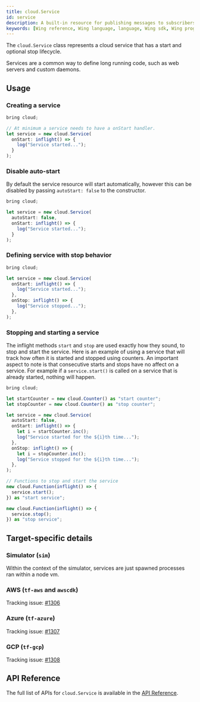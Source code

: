 ```yaml
---
title: cloud.Service 
id: service
description: A built-in resource for publishing messages to subscribers.
keywords: [Wing reference, Wing language, language, Wing sdk, Wing programming language, services]
---
```


The `cloud.Service` class represents a cloud service that has a start and optional stop lifecycle.

Services are a common way to define long running code, such as web servers and custom daemons.

## Usage

### Creating a service

```js
bring cloud;

// At minimum a service needs to have a onStart handler.
let service = new cloud.Service(
  onStart: inflight() => {
    log("Service started...");
  }
);
```
### Disable auto-start

By default the service resource will start automatically, however this can be disabled by 
passing `autoStart: false` to the constructor.

```js
bring cloud;

let service = new cloud.Service(
  autoStart: false,
  onStart: inflight() => {
    log("Service started...");
  }
);
```

### Defining service with stop behavior

```js
bring cloud;

let service = new cloud.Service(
  onStart: inflight() => {
    log("Service started...");
  },
  onStop: inflight() => {
    log("Service stopped...");
  },
);
```

### Stopping and starting a service

The inflight methods `start` and `stop` are used exactly how they sound, to stop and start the service.
Here is an example of using a service that will track how often it is started and stopped using counters.
An important aspect to note is that consecutive starts and stops have no affect on a service. For example
if a `service.start()` is called on a service that is already started, nothing will happen.

```js
bring cloud;

let startCounter = new cloud.Counter() as "start counter";
let stopCounter = new cloud.Counter() as "stop counter";

let service = new cloud.Service(
  autoStart: false,
  onStart: inflight() => {
    let i = startCounter.inc();
    log("Service started for the ${i}th time...");
  },
  onStop: inflight() => {
    let i = stopCounter.inc();
    log("Service stopped for the ${i}th time...");
  },
);

// Functions to stop and start the service
new cloud.Function(inflight() => {
  service.start();
}) as "start service";

new cloud.Function(inflight() => {
  service.stop();
}) as "stop service";
```

## Target-specific details

### Simulator (`sim`)

Within the context of the simulator, services are just spawned processes ran within a node vm.

### AWS (`tf-aws` and `awscdk`)

Tracking issue: [#1306](https://github.com/winglang/wing/issues/1306)

### Azure (`tf-azure`)

Tracking issue: [#1307](https://github.com/winglang/wing/issues/1307)

### GCP (`tf-gcp`)

Tracking issue: [#1308](https://github.com/winglang/wing/issues/1308)

## API Reference

The full list of APIs for `cloud.Service` is available in the [API Reference](../05-reference/wingsdk-api.md).
